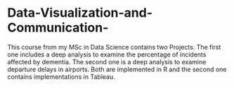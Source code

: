 # Data-Visualization-and-Communication-
This course from my MSc in Data Science contains two Projects. The first one includes a deep analysis to examine the percentage of incidents affected by dementia. The second one is a deep analysis to examine departure delays in airports. Both are implemented in R and the second one contains implementations in Tableau.
